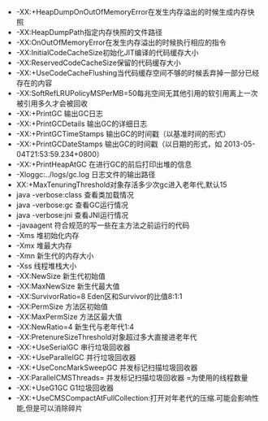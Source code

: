 + -XX:+HeapDumpOnOutOfMemoryError在发生内存溢出的时候生成内存快照
+ -XX:HeapDumpPath指定内存快照的文件路径
+ -XX:OnOutOfMemoryError在发生内存溢出的时候执行相应的指令
+ -XX:InitialCodeCacheSize初始化JIT编译的代码缓存大小
+ -XX:ReservedCodeCacheSize保留的代码缓存大小
+ -XX:+UseCodeCacheFlushing当代码缓存空间不够的时候丢弃掉一部分已经存在的内容
+ -XX:SoftRefLRUPolicyMSPerMB=50每兆空间无其他引用的软引用离上一次被引用多久才会被回收
+ -XX:+PrintGC 输出GC日志
+ -XX:+PrintGCDetails 输出GC的详细日志
+ -XX:+PrintGCTimeStamps 输出GC的时间戳（以基准时间的形式）
+ -XX:+PrintGCDateStamps 输出GC的时间戳（以日期的形式，如 2013-05-04T21:53:59.234+0800）
+ -XX:+PrintHeapAtGC 在进行GC的前后打印出堆的信息
+ -Xloggc:../logs/gc.log 日志文件的输出路径
+ XX:+MaxTenuringThreshold对象存活多少次gc进入老年代,默认15
+ java -verbose:class		查看类加载情况
+ java -verbose:gc			查看GC运行情况
+ java -verbose:jni			查看JNI运行情况
+ -javaagent  符合规范的写一些在主方法之前运行的代码
+ -Xms                    堆初始化内存
+ -Xmx                    堆最大内存
+ -Xmn                    新生代的内存大小
+ -Xss                    线程堆栈大小
+ -XX:NewSize             新生代初始值
+ -XX:MaxNewSize          新生代最大值
+ -XX:SurvivorRatio=8     Eden区和Survivor的比值8:1:1
+ -XX:PermSize            方法区初始值
+ -XX:MaxPermSize         方法区最大值
+ -XX:NewRatio=4          新生代与老年代1:4
+ -XX:PretenureSizeThreshold对象超过多大直接进老年代
+ -XX:+UseSerialGC	    串行垃圾回收器
+ -XX:+UseParallelGC	并行垃圾回收器
+ -XX:+UseConcMarkSweepGC	并发标记扫描垃圾回收器
+ -XX:ParallelCMSThreads=	并发标记扫描垃圾回收器 =为使用的线程数量
+ -XX:+UseG1GC	        G1垃圾回收器
+ -XX:+UseCMSCompactAtFullCollection:打开对年老代的压缩.可能会影响性能,但是可以消除碎片




